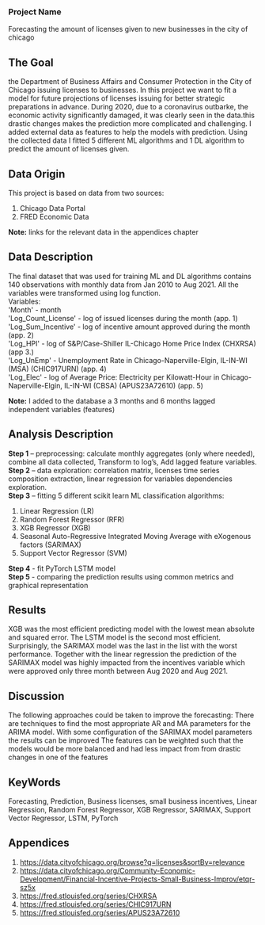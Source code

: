 ### **Project Name**  
Forecasting the amount of licenses given to new businesses in the city of chicago 

## **The Goal**
the Department of Business Affairs and Consumer Protection in the City of Chicago issuing licenses to businesses. In this project we want to fit a model for future projections of licenses issuing for better strategic preparations in advance. During 2020, due to a coronavirus outbarke, the economic activity significantly damaged, it was clearly seen in the data.this drastic changes makes the prediction more complicated and challenging. I added external data as features to help the models with prediction. Using the collected data I fitted 5 different ML algorithms and 1 DL algorithm to predict the amount of licenses given.  

## **Data Origin**
This project is based on data from two sources:  
  1. Chicago Data Portal  
  2. FRED Economic Data  
 
**Note:** links for the relevant data in the appendices chapter  

## **Data Description**
The final dataset that was used for training ML and DL algorithms contains 140 observations with monthly data from Jan 2010 to Aug 2021. All the variables were transformed using log function.  
Variables:  
'Month' - month  
'Log_Count_License' - log of issued licenses during the month (app. 1)  
'Log_Sum_Incentive' - log of incentive amount approved during the month (app. 2)  
'Log_HPI' - log of S&P/Case-Shiller IL-Chicago Home Price Index  (CHXRSA) (app 3.)  
'Log_UnEmp' - Unemployment Rate in Chicago-Naperville-Elgin, IL-IN-WI (MSA) (CHIC917URN) (app. 4)  
'Log_Elec' - log of Average Price: Electricity per Kilowatt-Hour in Chicago-Naperville-Elgin, IL-IN-WI (CBSA) (APUS23A72610) (app. 5)  

**Note:** I added to the database a 3 months and 6 months lagged independent variables (features)

## **Analysis Description**
**Step 1** – preprocessing: calculate monthly aggregates (only where needed), combine all data collected, Transform to log’s, Add lagged feature variables.  
**Step 2** – data exploration: correlation matrix, licenses time series composition extraction, linear regression for variables dependencies exploration.  
**Step 3** – fitting 5 different scikit learn ML classification algorithms:  
  1. Linear Regression (LR)
  2. Random Forest Regressor (RFR)
  3. XGB Regressor  (XGB)
  4. Seasonal Auto-Regressive Integrated Moving Average with eXogenous factors (SARIMAX)
  5. Support Vector Regressor (SVM)

**Step 4** - fit PyTorch LSTM model  
**Step 5** - comparing the prediction results using common metrics and graphical representation

## **Results**
XGB was the most efficient predicting model with the lowest mean absolute and squared error. The LSTM model is the second most efficient. Surprisingly, the SARIMAX model was the last in the list with the worst performance. Together with the linear regression the prediction of the SARIMAX model was highly impacted from the incentives variable which were approved only three month between Aug 2020 and Aug 2021.

## **Discussion**
The following approaches could be taken to improve the forecasting:
There are techniques to find the most appropriate AR and MA parameters for the ARIMA model. With some configuration of the SARIMAX model parameters the results can be improved
The features can be weighted such that the models would be more balanced and had less impact from from drastic changes in one of the features

## **KeyWords**
Forecasting, Prediction, Business licenses, small business incentives, Linear Regression, Random Forest Regressor, XGB Regressor, SARIMAX, Support Vector Regressor, LSTM, PyTorch

## **Appendices**
1. https://data.cityofchicago.org/browse?q=licenses&sortBy=relevance  
2. https://data.cityofchicago.org/Community-Economic-Development/Financial-Incentive-Projects-Small-Business-Improv/etqr-sz5x  
3. https://fred.stlouisfed.org/series/CHXRSA  
4. https://fred.stlouisfed.org/series/CHIC917URN  
5. https://fred.stlouisfed.org/series/APUS23A72610

